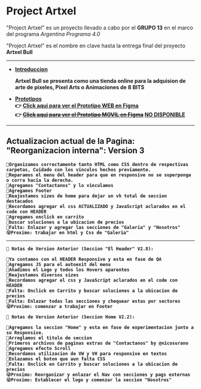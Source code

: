    <h1>Project Artxel</h1>
    <p>"Project Artxel" es un proyecto llevado a cabo por el <b>GRUPO 13</b> en el marco del programa <i>Argentina Programa 4.0</i></p>
    <p>"Project Artxel" es el nombre en clave hasta la entrega final del proyecto <strong>Artxel Bull</p>
      <hr>
    <ul>
      <li>
        <u>Introduccion</u> 
        <p>Artxel Bull se presenta como una tienda online para la adquision de arte de pixeles, Pixel Arts o Animaciones de 8 BITS</p>
      </li>
      <li>
        <u>Prototipos</u> <br>
        <span>👉</span>
      <a href="https://www.figma.com/proto/6p2NfObdsUPQq9eLxBWY90/UTN-Wireframe?node-id=0-1&scaling=min-zoom&page-id=0%3A1">Click aqui para ver el Prototipo WEB en Figma</a>
      <br>
      <span>👉</span>
      <a href="https://github.com/Jorg23/Trabajo-Grupal-UTN"> <del>Click aqui para ver el Prototipo MOVIL en Figma</del></a> <span><u>NO DISPONIBLE</u></span>
    </li>
    </ul>
    <hr>
    <h2>Actualizacion actual de la Pagina: "Reorganizacion interna": Version 3</h2>
    
    🫡Organizamos correctamente tanto HTML como CSS dentro de respectivas carpetas, Cuidado con los vinculos hechos previamente.
    🫡Reparamos el menu del header para que en responsive no se superponga o corra hacia la derecha.
    🫡Agregamos "Contactanos" y lo vinculamos
    🫡Agregamos Footer
    🫡Reajustamos sizes de home para dejar un vh total de seccion destacados
    🫡Recordamos agregar el css ACTUALIZADO y JavaScript aclarados en el code con HEADER
    🫡Agregamos onclick en carrito
    🫥buscar soluciones a la ubicacion de precios
    🫥Falta: Enlazar y agregar las secciones de "Galeria" y "Nosotros"
    😜Proximo: trabajar en html y Css de "Galeria"

----------------------------------------------------------------------------------

    📌 Notas de Version Anterior (Seccion "El Header" V2.8):

    🫡Ya contamos con el HEADER Responsive y esta en fase de QA
    🫡Agregamos JS para el autoexit del menu
    🫡Añadimos el Logo y todos los Hovers aparentes
    🫡Reajustamos diversos sizes
    🫡Recordamos agregar el css y JavaScript aclarados en el code con HEADER
    🫥Falta: Onclick en Carrito y buscar soluciones a la ubicacion de precios
    🫥Falta: Enlazar todas las secciones y chequear estas por sectores
    😜Proximo: comenzar a trabajar en Footer
    
    📌 Notas de Version Anterior (Seccion Home V2.2):
    
    🫡Agregamos la seccion "Home" y esta en fase de experimentacion junto a su Responsive.
    🫡Arreglamos el titulo de seccion
    🫡Primeros archivos de paginas extras de "Contactanos" by @nicosurano
    🫡Agregamos efecto Scroll
    🫡Recordamos utilizacion de VW y VH para responsive en textos
    🫡Enlazamos el boton que aun falta CSS
    🫥Falta: Onclick en Carrito y buscar soluciones a la ubicacion de precios
    😜Proximo: Reorganizar y enlazar el Nav con secciones y pags externas
    😜Proximo: Establecer el logo y comenzar la seccion "Nosotros"
